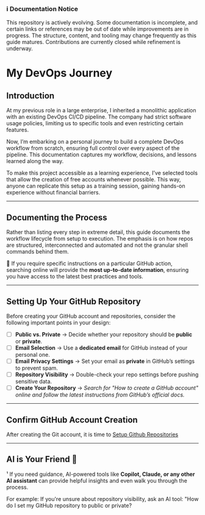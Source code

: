 ### ℹ️ Documentation Notice
This repository is actively evolving. Some documentation is incomplete, and certain links or references may be out of date while improvements are in progress. The structure, content, and tooling may change frequently as this guide matures. Contributions are currently closed while refinement is underway.

# My DevOps Journey

## Introduction

At my previous role in a large enterprise, I inherited a monolithic application with an existing DevOps CI/CD pipeline. The company had strict software usage policies, limiting us to specific tools and even restricting certain features.

Now, I’m embarking on a personal journey to build a complete DevOps workflow from scratch, ensuring full control over every aspect of the pipeline. This documentation captures my workflow, decisions, and lessons learned along the way.

To make this project accessible as a learning experience, I’ve selected tools that allow the creation of free accounts whenever possible. This way, anyone can replicate this setup as a training session, gaining hands-on experience without financial barriers.

---
## Documenting the Process

Rather than listing every step in extreme detail, this guide documents the workflow lifecycle from setup to execution. The emphasis is on how repos are structured, interconnected and automated and not the granular shell commands behind them. 

📌 If you require specific instructions on a particular GitHub action, searching online will provide the **most up-to-date information**, ensuring you have access to the latest best practices and tools.  

---
## Setting Up Your GitHub Repository

Before creating your GitHub account and repositories, consider the following important points in your design:

- [ ] **Public vs. Private** → Decide whether your repository should be **public** or **private**.  
- [ ] **Email Selection** → Use a **dedicated email** for GitHub instead of your personal one.  
- [ ] **Email Privacy Settings** → Set your email as **private** in GitHub’s settings to prevent spam.  
- [ ] **Repository Visibility** → Double-check your repo settings before pushing sensitive data.  
- [ ] **Create Your Repository** → _Search for "How to create a GitHub account" online and follow the latest instructions from GitHub’s official docs._  

---
## Confirm GitHub Account Creation

After creating the Git account, it is time to [Setup Github Repositories](../Setup/setup-github-repositories.md)

---
## AI is Your Friend 🤖  

<a name="ai-tip"></a>¹ If you need guidance, AI-powered tools like **Copilot, Claude, or any other AI assistant** can provide helpful insights and even walk you through the process.

For example: If you're unsure about repository visibility, ask an AI tool: "How do I set my GitHub repository to public or private?
